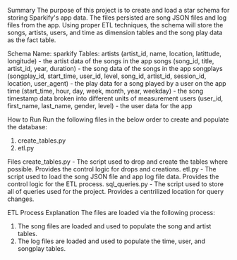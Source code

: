 Summary
The purpose of this project is to create and load a star schema for storing Sparkify's app data. The files persisted are song JSON files and log files from the app. Using proper ETL techniques, the schema will store the songs, artists, users, and time as dimension tables and the song play data as the fact table.

Schema
Name: sparkify
Tables:
    artists (artist_id, name, location, latittude, longitude) - the artist data of the songs in the app 
    songs (song_id, title, artist_id, year, duration) - the song data of the songs in the app
    songplays (songplay_id, start_time, user_id, level, song_id, artist_id, session_id, location, user_agent) - the play data for a song played by a user on the app
    time (start_time, hour, day, week, month, year, weekday) - the song timestamp data broken into different units of measurement
    users (user_id, first_name, last_name, gender, level) - the user data for the app

How to Run
Run the following files in the below order to create and populate the database:
1. create_tables.py
2. etl.py

Files
create_tables.py - The script used to drop and create the tables where possible. Provides the control logic for drops and creations. 
etl.py - The script used to load the song JSON file and app log file data. Provides the control logic for the ETL process.
sql_queries.py - The script used to store all of queries used for the project. Provides a centrilized location for query changes.

ETL Process Explanation
The files are loaded via the following process:
1. The song files are loaded and used to populate the song and artist tables.
2. The log files are loaded and used to populate the time, user, and songplay tables.
